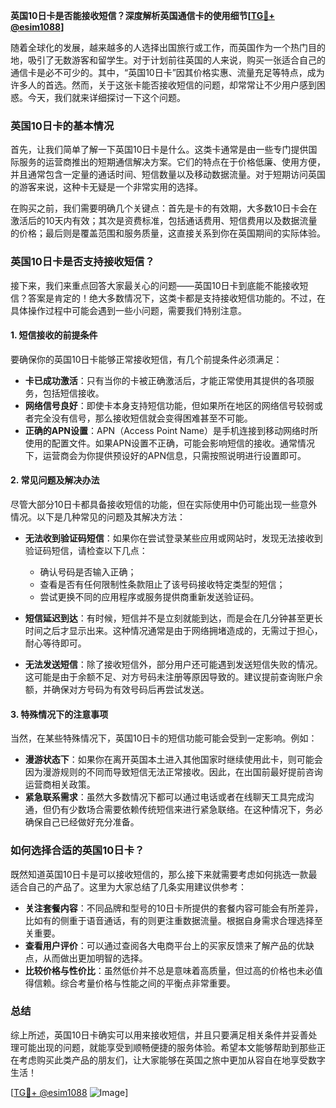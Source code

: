 **英国10日卡是否能接收短信？深度解析英国通信卡的使用细节[[TG💪+ @esim1088](https://t.me/s/esim1088)]**

随着全球化的发展，越来越多的人选择出国旅行或工作，而英国作为一个热门目的地，吸引了无数游客和留学生。对于计划前往英国的人来说，购买一张适合自己的通信卡是必不可少的。其中，“英国10日卡”因其价格实惠、流量充足等特点，成为许多人的首选。然而，关于这张卡能否接收短信的问题，却常常让不少用户感到困惑。今天，我们就来详细探讨一下这个问题。

### 英国10日卡的基本情况

首先，让我们简单了解一下英国10日卡是什么。这类卡通常是由一些专门提供国际服务的运营商推出的短期通信解决方案。它们的特点在于价格低廉、使用方便，并且通常包含一定量的通话时间、短信数量以及移动数据流量。对于短期访问英国的游客来说，这种卡无疑是一个非常实用的选择。

在购买之前，我们需要明确几个关键点：首先是卡的有效期，大多数10日卡会在激活后的10天内有效；其次是资费标准，包括通话费用、短信费用以及数据流量的价格；最后则是覆盖范围和服务质量，这直接关系到你在英国期间的实际体验。

### 英国10日卡是否支持接收短信？

接下来，我们来重点回答大家最关心的问题——英国10日卡到底能不能接收短信？答案是肯定的！绝大多数情况下，这类卡都是支持接收短信功能的。不过，在具体操作过程中可能会遇到一些小问题，需要我们特别注意。

#### 1. 短信接收的前提条件

要确保你的英国10日卡能够正常接收短信，有几个前提条件必须满足：

- **卡已成功激活**：只有当你的卡被正确激活后，才能正常使用其提供的各项服务，包括短信接收。
- **网络信号良好**：即使卡本身支持短信功能，但如果所在地区的网络信号较弱或者完全没有信号，那么接收短信就会变得困难甚至不可能。
- **正确的APN设置**：APN（Access Point Name）是手机连接到移动网络时所使用的配置文件。如果APN设置不正确，可能会影响短信的接收。通常情况下，运营商会为你提供预设好的APN信息，只需按照说明进行设置即可。

#### 2. 常见问题及解决办法

尽管大部分10日卡都具备接收短信的功能，但在实际使用中仍可能出现一些意外情况。以下是几种常见的问题及其解决方法：

- **无法收到验证码短信**：如果你在尝试登录某些应用或网站时，发现无法接收到验证码短信，请检查以下几点：
  - 确认号码是否输入正确；
  - 查看是否有任何限制性条款阻止了该号码接收特定类型的短信；
  - 尝试更换不同的应用程序或服务提供商重新发送验证码。
  
- **短信延迟到达**：有时候，短信并不是立刻就能到达，而是会在几分钟甚至更长时间之后才显示出来。这种情况通常是由于网络拥堵造成的，无需过于担心，耐心等待即可。

- **无法发送短信**：除了接收短信外，部分用户还可能遇到发送短信失败的情况。这可能是由于余额不足、对方号码未注册等原因导致的。建议提前查询账户余额，并确保对方号码为有效号码后再尝试发送。

#### 3. 特殊情况下的注意事项

当然，在某些特殊情况下，英国10日卡的短信功能可能会受到一定影响。例如：

- **漫游状态下**：如果你在离开英国本土进入其他国家时继续使用此卡，则可能会因为漫游规则的不同而导致短信无法正常接收。因此，在出国前最好提前咨询运营商相关政策。
- **紧急联系需求**：虽然大多数情况下都可以通过电话或者在线聊天工具完成沟通，但仍有少数场合需要依赖传统短信来进行紧急联络。在这种情况下，务必确保自己已经做好充分准备。

### 如何选择合适的英国10日卡？

既然知道英国10日卡是可以接收短信的，那么接下来就需要考虑如何挑选一款最适合自己的产品了。这里为大家总结了几条实用建议供参考：

- **关注套餐内容**：不同品牌和型号的10日卡所提供的套餐内容可能会有所差异，比如有的侧重于语音通话，有的则更注重数据流量。根据自身需求合理选择至关重要。
- **查看用户评价**：可以通过查阅各大电商平台上的买家反馈来了解产品的优缺点，从而做出更加明智的选择。
- **比较价格与性价比**：虽然低价并不总是意味着高质量，但过高的价格也未必值得信赖。综合考量价格与性能之间的平衡点非常重要。

### 总结

综上所述，英国10日卡确实可以用来接收短信，并且只要满足相关条件并妥善处理可能出现的问题，就能享受到顺畅便捷的服务体验。希望本文能够帮助到那些正在考虑购买此类产品的朋友们，让大家能够在英国之旅中更加从容自在地享受数字生活！

[[TG💪+ @esim1088](https://t.me/s/esim1088) ![Image](https://i.postimg.cc/4NQfJmqS/Snipaste-2025-05-13-00-14-12.png)]